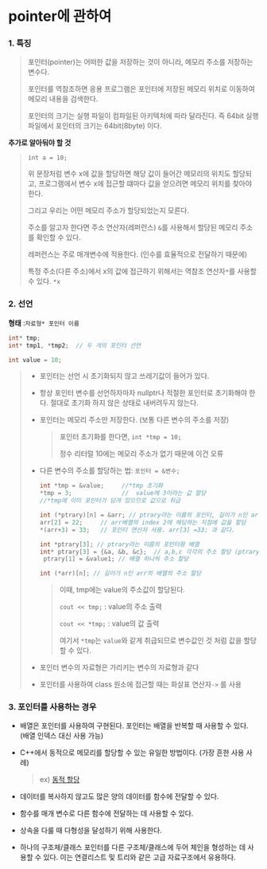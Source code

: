# pointer에 관하여

### 1. 특징

> 포인터(pointer)는 어떠한 값을 저장하는 것이 아니라, 메모리 주소를 저장하는 변수다.
>
> 포인터를 역참조하면 응용 프로그램은 포인터에 저장된 메모리 위치로 이동하여 메모리 내용을 검색한다.
>
> 포인터의 크기는 실행 파일이 컴파일된 아키텍처에 따라 달라진다. 즉 64bit 실행 파일에서 포인터의 크기는 64bit(8byte) 이다.



**추가로 알아둬야 할 것**

>  `int a = 10;`
>
>  위 문장처럼 변수 x에 값을 할당하면 해당 값이 들어간 메모리의 위치도 할당되고, 프로그램에서 변수 x에 접근할 떄마다 값을 얻으려면 메모리 위치를 찾아야 한다.
>
>  그리고 우리는 어떤 메모리 주소가 할당되었는지 모른다.   
>
>  주소를 알고자 한다면 주소 연산자(레퍼런스) `&`를 사용해서 할당된 메모리 주소를 확인할 수 있다. 
>
>  레퍼런스는 주로 매개변수에 적용한다. (인수를 효율적으로 전달하기 때문에)
>
>  특정 주소(다른 주소)에서 x의 값에 접근하기 위해서는 역참조 연산자`*`를 사용할 수 있다. `*x`

### 2. 선언

**형태** :`자료형* 포인터 이름`

```c++
int* tmp;		
int* tmp1, *tmp2;  // 두 개의 포인터 선언

int value = 10;
```

> - 포인터는 선언 시 초기화되지 않고 쓰레기값이 들어가 있다.
>
> - 항상 포인터 변수를 선언하자마자 nullptr나 적절한 포인터로 초기화해야 한다. 절대로 초기화 하지 않은 상태로 내버려두지 않는다.
>
> - 포인터는 메모리 주소만 저장한다. (보통 다른 변수의 주소를 저장)
>
>   > 포인터 초기화를 한다면,  `int *tmp = 10;`
>   >
>   > 정수 리터럴 10에는 메모리 주소가 없기 때문에 이건 오류
>
> - 다른 변수의 주소를 할당하는 법: `포인터 = &변수; `
>
>   ```c++
>   int *tmp = &value;     //*tmp 초기화
>   *tmp = 3;              //  value에 3이라는 값 할당
>   //*tmp에 이미 포인터가 담겨 있으므로 값으로 취급 
>   
>   int (*ptrary)[n] = &arr; // ptrary라는 이름의 포인터, 길이가 n인 arr이라는 배열의 주소 할당 
>   arr[2] = 22;  	 // arr배열의 index 2에 해당하는 지점에 값을 할당
>   *(arr+3) = 33; 	 // 포인터 연산자 사용. arr[3] =33; 과 같다.
>   
>   int *ptrary[3];	// ptrary라는 이름의 포인터형 배열
>   int* ptrary[3] = {&a, &b, &c};  // a,b,c 각각의 주소 할당 (ptrary 한 번에 초기화)
>    ptrary[1] = &value1; // 배열 하나씩 주소 할당
>   
>   int (*arr)[n]; // 길이가 n인 arr의 배열의 주소 할당 
>   ```
>
>   > 이때, tmp에는 value의 주소값이 할당된다.  
>   >
>   > `cout << tmp;` : value의 주소 출력
>   >
>   > `cout << *tmp;` : value의 값 출력
>   >
>   > 여기서 `*tmp`는 `value`와 같게 취급되므로 변수값인 것 처럼 값을 할당할 수 있다.
>
> - 포인터 변수의 자료형은 가리키는 변수의 자료형과 같다
>
> - 포인터를 사용하여 class 원소에 접근할 때는 화살표 연산자`->` 를 사용

### 3. 포인터를 사용하는 경우

- 배열은 포인터를 사용하여 구현된다. 포인터는 배열을 반복할 때 사용할 수 있다. (배열 인덱스 대신 사용 가능)

- C++에서 동적으로 메모리를 할당할 수 있는 유일한 방법이다. (가장 흔한 사용 사례)

  > ex) [동적 할당](https://github.com/HibernationNo1/TIL/blob/master/study_C%2B%2B/new%2C%20vector%EC%97%90%20%EA%B4%80%ED%95%98%EC%97%AC.md)

- 데이터를 복사하지 않고도 많은 양의 데이터를 함수에 전달할 수 있다.

- 함수를 매개 변수로 다른 함수에 전달하는 데 사용할 수 있다.

- 상속을 다룰 때 다형성을 달성하기 위해 사용한다.

- 하나의 구조체/클래스 포인터를 다른 구조체/클래스에 두어 체인을 형성하는 데 사용할 수 있다. 이는 연결리스트 및 트리와 같은 고급 자료구조에서 유용하다.



